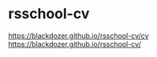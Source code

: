 # rsschool-cv

https://blackdozer.github.io/rsschool-cv/cv
https://blackdozer.github.io/rsschool-cv/
